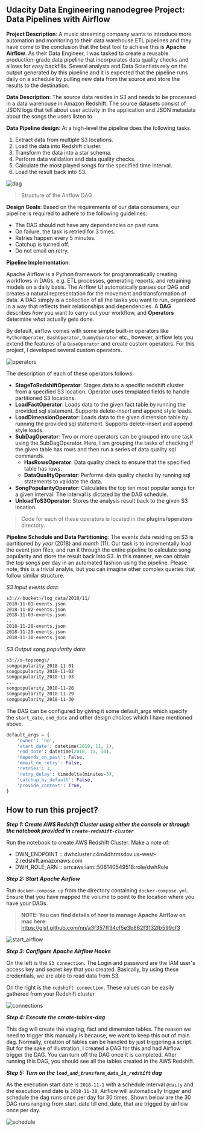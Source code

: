 
## Udacity Data Engineering nanodegree Project: Data Pipelines with Airflow
**Project Description**: A music streaming company wants to introduce more automation and monitoring to their data warehouse ETL pipelines and they have come to the conclusion that the best tool to achieve this is **Apache Airflow**. As their Data Engineer, I was tasked to create a reusable production-grade data pipeline that incorporates data quality checks and allows for easy backfills. Several analysts and Data Scientists rely on the output generated by this pipeline and it is expected that the pipeline runs daily on a schedule by pulling new data from the source and store the results to the destination.

**Data Description**: The source data resides in S3 and needs to be processed in a data warehouse in Amazon Redshift. The source datasets consist of JSON logs that tell about user activity in the application and JSON metadata about the songs the users listen to.

**Data Pipeline design**:
At a high-level the pipeline does the following tasks.
1. Extract data from multiple S3 locations.
2. Load the data into Redshift cluster.
3. Transform the data into a star schema.
4. Perform data validation and data quality checks.
5. Calculate the most played songs for the specified time interval.
6. Load the result back into S3.

![dag](images/dag.png)
> Structure of the Airflow DAG






**Design Goals**:
Based on the requirements of our data consumers, our pipeline is required to adhere to the following guidelines:
* The DAG should not have any dependencies on past runs.
* On failure, the task is retried for 3 times.
* Retries happen every 5 minutes.
* Catchup is turned off.
* Do not email on retry. 

**Pipeline Implementation**:

Apache Airflow is a Python framework for programmatically creating workflows in DAGs, e.g. ETL processes, generating reports, and retraining models on a daily basis. The Airflow UI automatically parses our DAG and creates a natural representation for the movement and transformation of data. A DAG simply is a collection of all the tasks you want to run, organized in a way that reflects their relationships and dependencies. A **DAG** describes *how* you want to carry out your workflow, and **Operators** determine *what* actually gets done. 

By default, airflow comes with some simple built-in operators like `PythonOperator`, `BashOperator`, `DummyOperator` etc., however, airflow lets you extend the features of a `BaseOperator` and create custom operators. For this project, I developed several custom operators. 

![operators](images/operators.png)

The description of each of these operators follows:
- **StageToRedshiftOperator**: Stages data to a specific redshift cluster from a specified S3 location. Operator uses templated fields to handle partitioned S3 locations.
- **LoadFactOperator**: Loads data to the given fact table by running the provided sql statement. Supports delete-insert and append style loads.
- **LoadDimensionOperator**: Loads data to the given dimension table by running the provided sql statement. Supports delete-insert and append style loads.
- **SubDagOperator**: Two or more operators can be grouped into one task using the SubDagOperator. Here, I am grouping the tasks of checking if the given table has rows and then run a series of data quality sql commands.
    - **HasRowsOperator**: Data quality check to ensure that the specified table has rows.
    - **DataQualityOperator**: Performs data quality checks by running sql statements to validate the data.
- **SongPopularityOperator**: Calculates the top ten most popular songs for a given interval. The interval is dictated by the DAG schedule.
- **UnloadToS3Operator**: Stores the analysis result back to the given S3 location.

> Code for each of these operators is located in the **plugins/operators** directory.

**Pipeline Schedule and Data Partitioning**: 
The events data residing on S3 is partitioned by *year* (2018) and *month* (11). Our task is to incrementally load the event json files, and run it through the entire pipeline to calculate song popularity and store the result back into S3. In this manner, we can obtain the top songs per day in an automated fashion using the pipeline. Please note, this is a trivial analyis, but you can imagine other complex queries that follow similar structure.

*S3 Input events data*:
```bash
s3://<bucket>/log_data/2018/11/
2018-11-01-events.json
2018-11-02-events.json
2018-11-03-events.json
..
2018-11-28-events.json
2018-11-29-events.json
2018-11-30-events.json
```

*S3 Output song popularity data*:
```bash
s3://s-topsongs/
songpopularity_2018-11-01
songpopularity_2018-11-02
songpopularity_2018-11-03
...
songpopularity_2018-11-28
songpopularity_2018-11-29
songpopularity_2018-11-30
```

The DAG can be configured by giving it some default_args which specify the `start_date`, `end_date` and other design choices which I have mentioned above.

```python
default_args = {
    'owner': 'nn',
    'start_date': datetime(2018, 11, 1),
    'end_date': datetime(2018, 11, 30),
    'depends_on_past': False,
    'email_on_retry': False,
    'retries': 3,
    'retry_delay': timedelta(minutes=5),
    'catchup_by_default': False,
    'provide_context': True,
}
```

## How to run this project?
***Step 1: Create AWS Redshift Cluster using either the console or through the notebook provided in `create-redshift-cluster`***

Run the notebook to create AWS Redshift Cluster. Make a note of:
- DWN_ENDPOINT ::  dwhcluster.c4m4dhrmsdov.us-west-2.redshift.amazonaws.com
- DWH_ROLE_ARN ::  arn:aws:iam::506140549518:role/dwhRole

***Step 2: Start Apache Airflow***

Run `docker-compose up` from the directory containing `docker-compose.yml`. Ensure that you have mapped the volume to point to the location where you have your DAGs.

> **NOTE: You can find details of how to manage Apache Airflow on mac here:** https://gist.github.com/nn/a3f357ff34cf5e3b862f3132fb599cf3

![start_airflow](images/s/start_airflow.png)

***Step 3: Configure Apache Airflow Hooks***

On the left is the `S3 connection`. The Login and password are the IAM user's access key and secret key that you created. Basically, by using these credentials, we are able to read data from S3.

On the right is the `redshift connection`. These values can be easily gathered from your Redshift cluster

![connections](images/connections.png)

***Step 4: Execute the create-tables-dag***

This dag will create the staging, fact and dimension tables. The reason we need to trigger this manually is because, we want to keep this out of main dag. Normally, creation of tables can be handled by just triggering a script. But for the sake of illustration, I created a DAG for this and had Airflow trigger the DAG. You can turn off the DAG once it is completed. After running this DAG, you should see all the tables created in the AWS Redshift.

***Step 5: Turn on the `load_and_transform_data_in_redshift` dag***

As the execution start date is `2018-11-1` with a schedule interval `@daily` and the execution end date is `2018-11-30`, Airflow will automatically trigger and schedule the dag runs once per day for 30 times. Shown below are the 30 DAG runs ranging from start_date till end_date, that are trigged by airflow once per day. 

![schedule](images/schedule.png)
